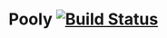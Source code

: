 Pooly [![Build Status](https://travis-ci.org/3XX0/pooly.svg)](https://travis-ci.org/3XX0/pooly)
=====
